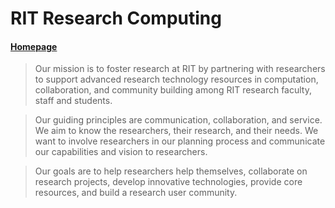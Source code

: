 # RIT Research Computing

#### [Homepage](http://rc.rit.edu)

> Our mission is to foster research at RIT by partnering with researchers to
support advanced research technology resources in computation, collaboration,
and community building among RIT research faculty, staff and students.

> Our guiding principles are communication, collaboration, and service. We aim
to know the researchers, their research, and their needs. We want to involve
researchers in our planning process and communicate our capabilities and vision
to researchers.

> Our goals are to help researchers help themselves, collaborate on research
projects, develop innovative technologies, provide core resources, and build a
research user community.
